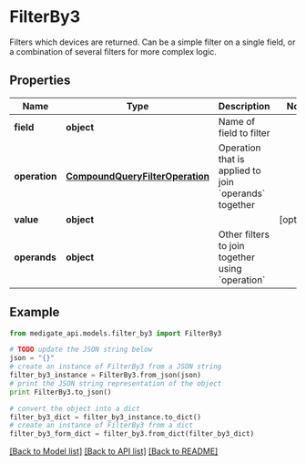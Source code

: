 # FilterBy3

Filters which devices are returned. Can be a simple filter on a single field, or a combination of several filters for more complex logic.

## Properties
Name | Type | Description | Notes
------------ | ------------- | ------------- | -------------
**field** | **object** | Name of field to filter | 
**operation** | [**CompoundQueryFilterOperation**](CompoundQueryFilterOperation.md) | Operation that is applied to join &#x60;operands&#x60; together | 
**value** | **object** |  | [optional] 
**operands** | **object** | Other filters to join together using &#x60;operation&#x60; | 

## Example

```python
from medigate_api.models.filter_by3 import FilterBy3

# TODO update the JSON string below
json = "{}"
# create an instance of FilterBy3 from a JSON string
filter_by3_instance = FilterBy3.from_json(json)
# print the JSON string representation of the object
print FilterBy3.to_json()

# convert the object into a dict
filter_by3_dict = filter_by3_instance.to_dict()
# create an instance of FilterBy3 from a dict
filter_by3_form_dict = filter_by3.from_dict(filter_by3_dict)
```
[[Back to Model list]](../README.md#documentation-for-models) [[Back to API list]](../README.md#documentation-for-api-endpoints) [[Back to README]](../README.md)


